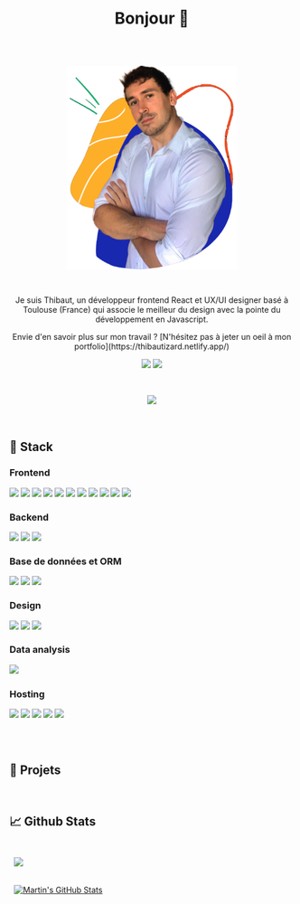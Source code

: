 <!-- 
[![Twitter Badge](https://img.shields.io/badge/Twitter-Profile-informational?style=flat&logo=twitter&logoColor=white&color=1CA2F1)](https://twitter.com/BraydonCoyer)
-->

  <h1 align="center">Bonjour 👋</h1> 
</br>
</br>
<p align="center">
  <img src="assets/profile_pic.png" align="center" alt="Profile picture" width="300"/>
</p>
</br>


  
  <p align="center">
  Je suis Thibaut, un développeur frontend React et UX/UI designer basé à Toulouse (France) qui associe le meilleur du design avec la pointe du développement en Javascript.
</p>

<p align="center">
Envie d'en savoir plus sur mon travail ? [N'hésitez pas à jeter un oeil à mon portfolio](https://thibautizard.netlify.app/)
</p>

<p align="center">
  <a href="https://www.linkedin.com/in/thibaut-izard-sudweb/"><img src="https://img.shields.io/badge/LinkedIn--informational?style=social&logo=linkedin&color=0D76A8"></a>
  <a href="https://codepen.io/t_zrd"><img src="https://img.shields.io/badge/CodePen--informational?style=social&logo=codepen&color=0D76A8"></a>
</p> 

<br>

<p align="center">
    <a href="https://git.io/streak-stats"><img src="http://github-readme-streak-stats.herokuapp.com?user=thibautizard&theme=soft-green&locale=fr&background=0D1116&stroke=DDDDDD00&sideLabels=17B572&border=DDDDDD00&fire=F94C1E&currStreakNum=DDDDDD&sideNums=DDDDDD&ring=DDDDDD"/></a>
</p>

<br>

## 💼 Stack

### Frontend

![](https://img.shields.io/badge/Javascript-informational?style=for-the-badge&logo=JavaScript&logoColor=white&color=17b572)
![](https://img.shields.io/badge/React-informational?style=for-the-badge&logo=react&logoColor=white&color=17b572)
![](https://img.shields.io/badge/Redux-informational?style=for-the-badge&logo=redux&logoColor=white&color=17b572)
![](https://img.shields.io/badge/Next-informational?style=for-the-badge&logo=nextdotjs&logoColor=white&color=17b572)
![](https://img.shields.io/badge/Gatsby-informational?style=for-the-badge&logo=gatsby&logoColor=white&color=17b572)
![](https://img.shields.io/badge/CSS-informational?style=for-the-badge&logo=css3&logoColor=white&color=17b572)
![](https://img.shields.io/badge/Sass-informational?style=for-the-badge&logo=Sass&logoColor=white&color=17b572)
![](https://img.shields.io/badge/Material_Design-informational?style=for-the-badge&logo=materialdesign&logoColor=white&color=17b572)
![](https://img.shields.io/badge/Three-informational?style=for-the-badge&logo=threedotjs&logoColor=white&color=17b572)
![](https://img.shields.io/badge/Jest-informational?style=for-the-badge&logo=jest&logoColor=white&color=17b572)
![](https://img.shields.io/badge/NPM-informational?style=for-the-badge&logo=npm&logoColor=white&color=17b572)

### Backend

![](https://img.shields.io/badge/Node-informational?style=for-the-badge&logo=nodedotjs&logoColor=white&color=1928af)
![](https://img.shields.io/badge/Express-informational?style=for-the-badge&logo=express&logoColor=white&color=1928af)
![](https://img.shields.io/badge/Postman-informational?style=for-the-badge&logo=Postman&logoColor=white&color=1928af)

### Base de données et ORM

![](https://img.shields.io/badge/MySQL-informational?style=for-the-badge&logo=MySQL&logoColor=white&color=9b0000)
![](https://img.shields.io/badge/PostgreSQL-informational?style=for-the-badge&logo=postgresql&logoColor=white&color=9b0000)
![](https://img.shields.io/badge/Sequelize-informational?style=for-the-badge&logo=sequelize&logoColor=white&color=9b0000)

### Design

![](https://img.shields.io/badge/Photoshop-informational?style=for-the-badge&logo=Adobe-Photoshop&logoColor=white&color=f94c1e)
![](https://img.shields.io/badge/Illustrator-informational?style=for-the-badge&logo=Adobe-Illustrator&logoColor=white&color=f94c1e)
![](https://img.shields.io/badge/Figma-informational?style=for-the-badge&logo=figma&logoColor=white&color=f94c1e)


### Data analysis

![](https://img.shields.io/badge/R-informational?style=for-the-badge&logo=r&logoColor=white&color=6638f0)


### Hosting

![](https://img.shields.io/badge/GitHub-informational?style=for-the-badge&logo=GitHub&logoColor=white&color=1C1C1C)
![](https://img.shields.io/badge/GitLab-informational?style=for-the-badge&logo=GitLab&logoColor=white&color=1C1C1C)
![](https://img.shields.io/badge/Netlify-informational?style=for-the-badge&logo=netlify&logoColor=white&color=1C1C1C)
![](https://img.shields.io/badge/Heroku-informational?style=for-the-badge&logo=heroku&logoColor=white&color=1C1C1C)
![](https://img.shields.io/badge/Vercel-informational?style=for-the-badge&logo=vercel&logoColor=white&color=1C1C1C)



<br>

<!-- BLOG-POST-LIST:START 
## 📝 Latest Blog Posts

<br>

- [Do Interview Kickstart Courses Live Up to the Cost?](https://braydoncoyer.dev/blog/do-interview-kickstart-courses-live-up-to-the-cost)
- [5 Basic Tips for Angular Unit Testing](https://braydoncoyer.dev/blog/5-basic-tips-for-angular-unit-testing)
- [Learn How to Click a Button when Angular Unit Testing](https://braydoncoyer.dev/blog/learn-how-to-click-a-button-when-angular-unit-testing)
- [Enable Autocomplete for Tailwind CSS in VSCode](https://braydoncoyer.dev/blog/enable-autocomplete-for-tailwind-css-in-vscode)
- [What Makes a Unit Test Valuable?](https://braydoncoyer.dev/blog/what-makes-a-unit-test-valuable)

-->

<br>

## 📌 Projets

<br>
<!-- BLOG-POST-LIST:START 
<a href="https://github.com/braydoncoyer/tailwindcss-v2-dark-mode-template">
  <img align="center" style="margin:0.5rem" src="https://github-readme-stats.vercel.app/api/pin/?username=braydoncoyer&repo=tailwindcss-v2-dark-mode-template&title_color=ffffff&text_color=c9cacc&icon_color=4AB197&bg_color=1A2B34" />
</a>

<br>

<a href="https://github.com/braydoncoyer/pomegradient">
  <img align="center" style="margin:0.5rem" src="https://github-readme-stats.vercel.app/api/pin/?username=braydoncoyer&repo=pomegradient&title_color=ffffff&text_color=c9cacc&icon_color=4AB197&bg_color=1A2B34" />
</a>

<br>

<a href="https://github.com/braydoncoyer/ng-limeade">
  <img align="center" style="margin:0.5rem" src="https://github-readme-stats.vercel.app/api/pin/?username=braydoncoyer&repo=ng-limeade&title_color=ffffff&text_color=c9cacc&icon_color=4AB197&bg_color=1A2B34" />
</a>

<a href="https://github.com/braydoncoyer/officeapi">
  <img align="center" style="margin:0.5rem" src="https://github-readme-stats.vercel.app/api/pin/?username=braydoncoyer&repo=officeapi&title_color=ffffff&text_color=c9cacc&icon_color=4AB197&bg_color=1A2B34" />
</a>

<br>
<br>
-->

## 📈 Github Stats

<br>

<a href="https://github.com/thibautizard">
  <img align="center" style="margin:0.5rem" src="https://github-readme-stats.vercel.app/api/top-langs/?username=thibautizard&hide=html,css&title_color=ffffff&text_color=c9cacc&icon_color=4AB197&bg_color=1A2B34" />
</a>

<br>
<br>

<a href="https://github.com/thibautizard">
  <img align="center" style="margin:0.5rem" src="https://github-readme-stats.vercel.app/api?username=thibautizard&show_icons=true&line_height=27&count_private=true&title_color=ffffff&text_color=c9cacc&icon_color=4AB097&bg_color=1A2B34" alt="Martin's GitHub Stats" />
</a>

<br>
<br>


<!-- BLOG-POST-LIST:START 

## 📣 How about an Office quote before you go?

> Well, Happy Birthday Jesus. Sorry your party’s so lame.
>
> <p>- Michael Scott</p>

_Quote requested from [The Office API](https://www.officeapi.dev/)_

Check back at the top of the hour for a new quote!

<br>

> ### Want to know how I made this README?
>
> Check out my [tutorial](https://braydoncoyer.dev/blog/creating-a-killer-github-profile-readme-part-1/)!

-->
